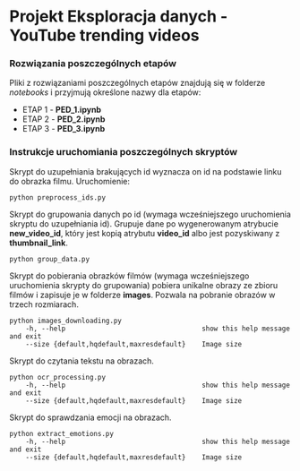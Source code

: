 # Projekt Eksploracja danych - YouTube trending videos

### Rozwiązania poszczególnych etapów

Pliki z rozwiązaniami poszczególnych etapów znajdują się w folderze *notebooks* i przyjmują określone nazwy dla etapów:

- ETAP 1 - **PED_1.ipynb**
- ETAP 2 - **PED_2.ipynb**
- ETAP 3 - **PED_3.ipynb**

### Instrukcje uruchomiania poszczególnych skryptów

Skrypt do uzupełniania brakujących id wyznacza on id na podstawie linku do obrazka filmu. Uruchomienie:

```commandline
python preprocess_ids.py
```

Skrypt do grupowania danych po id (wymaga wcześniejszego uruchomienia skryptu do uzupełniania id). Grupuje dane po
wygenerowanym atrybucie **new_video_id**, który jest kopią atrybutu
**video_id** albo jest pozyskiwany z **thumbnail_link**.

```commandline
python group_data.py
```

Skrypt do pobierania obrazków filmów (wymaga wcześniejszego uruchomienia skrypty do grupowania) pobiera unikalne obrazy
ze zbioru filmów i zapisuje je w folderze **images**. Pozwala na pobranie obrazów w trzech rozmiarach.

```commandline
python images_downloading.py
    -h, --help                                  show this help message and exit
    --size {default,hqdefault,maxresdefault}    Image size
```

Skrypt do czytania tekstu na obrazach.

```commandline
python ocr_processing.py
    -h, --help                                  show this help message and exit
    --size {default,hqdefault,maxresdefault}    Image size
```

Skrypt do sprawdzania emocji na obrazach.

```commandline
python extract_emotions.py
    -h, --help                                  show this help message and exit
    --size {default,hqdefault,maxresdefault}    Image size
```



